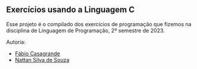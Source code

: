 ## Exercícios usando a Linguagem C

Esse projeto é o compilado dos exercícios de programação que fizemos na disciplina de Linguagem de Programação, 2º semestre de 2023.

Autoria:    
- [Fábio Casagrande](https://github.com/fabin0casa)
- [Nattan Silva de Souza](https://github.com/EthanHueh)
